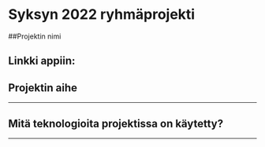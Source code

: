 # Syksyn 2022 ryhmäprojekti

##Projektin nimi

## Linkki appiin: 

## Projektin aihe
---

## Mitä teknologioita projektissa on käytetty?
---
